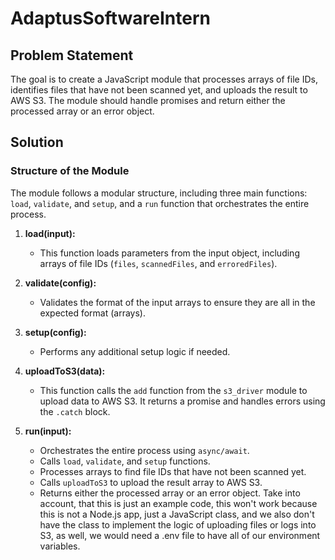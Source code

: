 # AdaptusSoftwareIntern

## Problem Statement

The goal is to create a JavaScript module that processes arrays of file IDs, identifies files that have not been scanned yet, and uploads the result to AWS S3. The module should handle promises and return either the processed array or an error object.

## Solution

### Structure of the Module

The module follows a modular structure, including three main functions: `load`, `validate`, and `setup`, and a `run` function that orchestrates the entire process.

1. **load(input):**
   - This function loads parameters from the input object, including arrays of file IDs (`files`, `scannedFiles`, and `erroredFiles`).

2. **validate(config):**
   - Validates the format of the input arrays to ensure they are all in the expected format (arrays).

3. **setup(config):**
   - Performs any additional setup logic if needed.

4. **uploadToS3(data):**
   - This function calls the `add` function from the `s3_driver` module to upload data to AWS S3. It returns a promise and handles errors using the `.catch` block.

5. **run(input):**
   - Orchestrates the entire process using `async/await`.
   - Calls `load`, `validate`, and `setup` functions.
   - Processes arrays to find file IDs that have not been scanned yet.
   - Calls `uploadToS3` to upload the result array to AWS S3.
   - Returns either the processed array or an error object.
Take into account, that this is just an example code, this won't work because this is not a Node.js app, just a JavaScript class, and we also don't have the class to implement the logic of uploading files or logs into S3, as well, we would need a .env file to have all of our environment variables.
